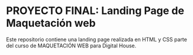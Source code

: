 # PROYECTO FINAL: Landing Page de Maquetación web

Este repositorio contiene una landing page realizada en HTML y CSS parte del curso de MAQUETACIÓN WEB para Digital House.
